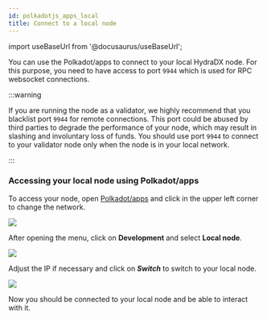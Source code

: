 ```yaml
---
id: polkadotjs_apps_local 
title: Connect to a local node 
---
```


import useBaseUrl from '@docusaurus/useBaseUrl';

You can use the Polkadot/apps to connect to your local HydraDX node. For this purpose, you need to have access to port `9944` which is used for RPC websocket connections.

:::warning

If you are running the node as a validator, we highly recommend that you blacklist port `9944` for remote connections. This port could be abused by third parties to degrade the performance of your node, which may result in slashing and involuntary loss of funds. You should use port `9944` to connect to your validator node only when the node is in your local network.

:::

### Accessing your local node using Polkadot/apps

To access your node, open [Polkadot/apps](https://polkadot.js.org/apps/) and click in the upper left corner to change the network.

<div>
  <img src={useBaseUrl('/polkadotjs-apps/PolkadotJS-APPS-1.png')} />
</div>

After opening the menu, click on **Development** and select **Local node**.
<div style={{textAlign: 'center'}}>
  <img src={useBaseUrl('/polkadotjs-apps/local-1.png')} />
</div>

Adjust the IP if necessary and click on ***Switch*** to switch to your local node.

<div style={{textAlign: 'center'}}>
  <img src={useBaseUrl('/polkadotjs-apps/local-2.png')} />
</div>

Now you should be connected to your local node and be able to interact with it.
